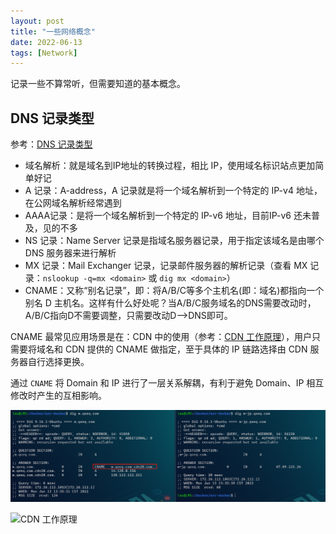 ```yaml
---
layout: post
title: "一些网络概念"
date: 2022-06-13
tags: [Network]
---
```


记录一些不算常听，但需要知道的基本概念。

## DNS 记录类型

参考：[DNS 记录类型](https://www.cnblogs.com/bluestorm/p/10345334.html)

- 域名解析：就是域名到IP地址的转换过程，相比 IP，使用域名标识站点更加简单好记
- A 记录：A-address，A 记录就是将一个域名解析到一个特定的 IP-v4 地址，在公网域名解析经常遇到
- AAAA记录：是将一个域名解析到一个特定的 IP-v6 地址，目前IP-v6 还未普及，见的不多
- NS 记录：Name Server 记录是指域名服务器记录，用于指定该域名是由哪个 DNS 服务器来进行解析
- MX 记录：Mail Exchanger 记录，记录邮件服务器的解析记录（查看 MX 记录：`nslookup -q=mx <domain>` 或 `dig mx <domain>`）
- CNAME：又称“别名记录”，即：将A/B/C等多个主机名(即：域名)都指向一个别名 D 主机名。这样有什么好处呢？当A/B/C服务域名的DNS需要改动时，A/B/C指向D不需要调整，只需要改动D-->DNS即可。

CNAME 最常见应用场景是在：CDN 中的使用（参考：[CDN 工作原理](https://support.huaweicloud.com/productdesc-cdn/cdn_01_0109.html)），用户只需要将域名和 CDN 提供的 CNAME 做指定，至于具体的 IP 链路选择由 CDN 服务器自行选择更换。

通过 `CNAME` 将 Domain 和 IP 进行了一层关系解耦，有利于避免 Domain、IP 相互修改时产生的互相影响。

![cname demo for cdn](/images/pig/dig-domain-show-cname.png)

![CDN 工作原理](https://support.huaweicloud.com/productdesc-cdn/zh-cn_image_0000001129063959.png)